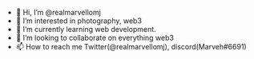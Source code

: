- 👋 Hi, I’m @realmarvellomj
- 👀 I’m interested in photography, web3
- 🌱 I’m currently learning web development.
- 💞️ I’m looking to collaborate on everything web3 
- 📫 How to reach me Twitter(@realmarvellomj), 
                     discord(Marveh#6691)

<!---
realmarvellomj/realmarvellomj is a ✨ special ✨ repository because its `README.md` (this file) appears on your GitHub profile.
You can click the Preview link to take a look at your changes.
--->
